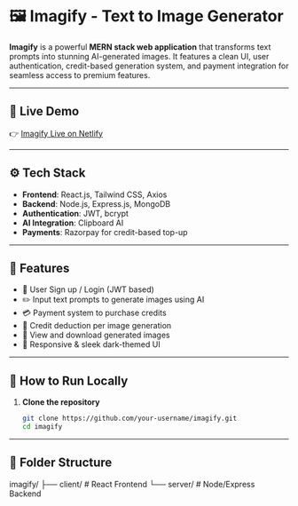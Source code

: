 # 🖼️ Imagify - Text to Image Generator

**Imagify** is a powerful **MERN stack web application** that transforms text prompts into stunning AI-generated images. It features a clean UI, user authentication, credit-based generation system, and payment integration for seamless access to premium features.

---

## 🚀 Live Demo

👉 [Imagify Live on Netlify](https://finalimagify.netlify.app/)

---

## ⚙️ Tech Stack

- **Frontend**: React.js, Tailwind CSS, Axios
- **Backend**: Node.js, Express.js, MongoDB
- **Authentication**: JWT, bcrypt
- **AI Integration**: Clipboard AI
- **Payments**: Razorpay for credit-based top-up

---

## 🔑 Features

- 🔐 User Sign up / Login (JWT based)
- ✏️ Input text prompts to generate images using AI
- 💳 Payment system to purchase credits
- 🧾 Credit deduction per image generation
- 📸 View and download generated images
- 🌙 Responsive & sleek dark-themed UI

---

## 🧪 How to Run Locally

1. **Clone the repository**
   ```bash
   git clone https://github.com/your-username/imagify.git
   cd imagify

---

## 📂 Folder Structure
imagify/
├── client/  # React Frontend
└── server/  # Node/Express Backend
